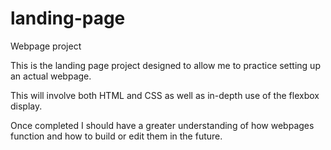 # landing-page
Webpage project

This is the landing page project designed to allow me to practice setting up an actual webpage.

This will involve both HTML and CSS as well as in-depth use of the flexbox display.

Once completed I should have a greater understanding of how webpages function and how to build or edit them in the future.